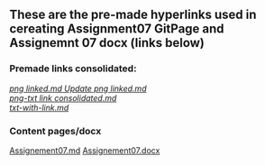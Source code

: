 ## These are the pre-made hyperlinks used in cereating Assignment07 GitPage and Assignemnt 07 docx (links below) 

### Premade links consolidated:

*[png linked.md	Update png linked.md](https://github.com/ksteve3/ITFDN100_MOD07/blob/master/docs/snips/png%20linked.md)*<br/>
*[png-txt link consolidated.md](https://github.com/ksteve3/ITFDN100_MOD07/blob/master/docs/snips/png-txt%20link%20consolidated.md)*<br/>
*[txt-with-link.md](https://github.com/ksteve3/ITFDN100_MOD07/blob/master/docs/snips/txt-with-link.md)*<br/>

### Content pages/docx

[Assignement07.md](https://github.com/ksteve3/ITFDN100_MOD07/blob/master/docs/Assignment07/Assignment07.md)
[Assignement07.docx](https://github.com/ksteve3/ITFDN100_MOD07/blob/master/docs/Assignment07/Assignement07.docx)
